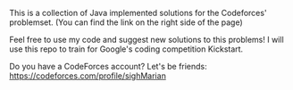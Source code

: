 This is a collection of Java implemented solutions for the Codeforces' problemset. (You can find the link on the right side of the page)

Feel free to use my code and suggest new solutions to this problems! I will use this repo to train for Google's coding competition Kickstart.

Do you have a CodeForces account? Let's be friends: https://codeforces.com/profile/sighMarian